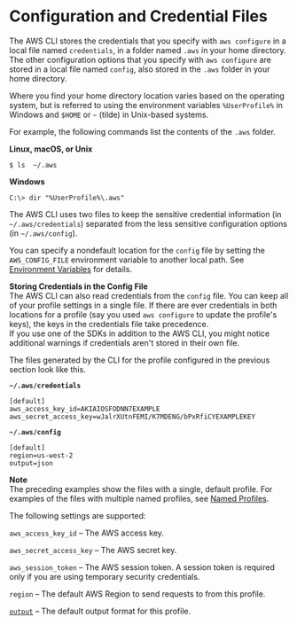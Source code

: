 # Configuration and Credential Files<a name="cli-configure-files"></a>

 The AWS CLI stores the credentials that you specify with `aws configure` in a local file named `credentials`, in a folder named `.aws` in your home directory\. The other configuration options that you specify with `aws configure` are stored in a local file named `config`, also stored in the `.aws` folder in your home directory\. 

Where you find your home directory location varies based on the operating system, but is referred to using the environment variables `%UserProfile%` in Windows and `$HOME` or `~` \(tilde\) in Unix\-based systems\. 

 For example, the following commands list the contents of the `.aws` folder\. 

**Linux, macOS, or Unix**

```
$ ls  ~/.aws
```

**Windows**

```
C:\> dir "%UserProfile%\.aws"
```

 The AWS CLI uses two files to keep the sensitive credential information \(in `~/.aws/credentials`\) separated from the less sensitive configuration options \(in `~/.aws/config`\)\. 

 You can specify a nondefault location for the `config` file by setting the `AWS_CONFIG_FILE` environment variable to another local path\. See [Environment Variables](cli-configure-envvars.md) for details\. 

**Storing Credentials in the Config File**  
The AWS CLI can also read credentials from the `config` file\. You can keep all of your profile settings in a single file\. If there are ever credentials in both locations for a profile \(say you used `aws configure` to update the profile's keys\), the keys in the credentials file take precedence\.   
 If you use one of the SDKs in addition to the AWS CLI, you might notice additional warnings if credentials aren't stored in their own file\. 

 The files generated by the CLI for the profile configured in the previous section look like this\.

**`~/.aws/credentials`**

```
[default]
aws_access_key_id=AKIAIOSFODNN7EXAMPLE
aws_secret_access_key=wJalrXUtnFEMI/K7MDENG/bPxRfiCYEXAMPLEKEY
```

**`~/.aws/config`**

```
[default]
region=us-west-2
output=json
```

**Note**  
The preceding examples show the files with a single, default profile\. For examples of the files with multiple named profiles, see [Named Profiles](cli-configure-profiles.md)\.

The following settings are supported:

`aws_access_key_id` – The AWS access key\.

`aws_secret_access_key` – The AWS secret key\. 

`aws_session_token` – The AWS session token\. A session token is required only if you are using temporary security credentials\. 

`region` – The default AWS Region to send requests to from this profile\. 

[`output`](cli-chap-configure.md#cli-quick-configuration-format) – The default output format for this profile\.